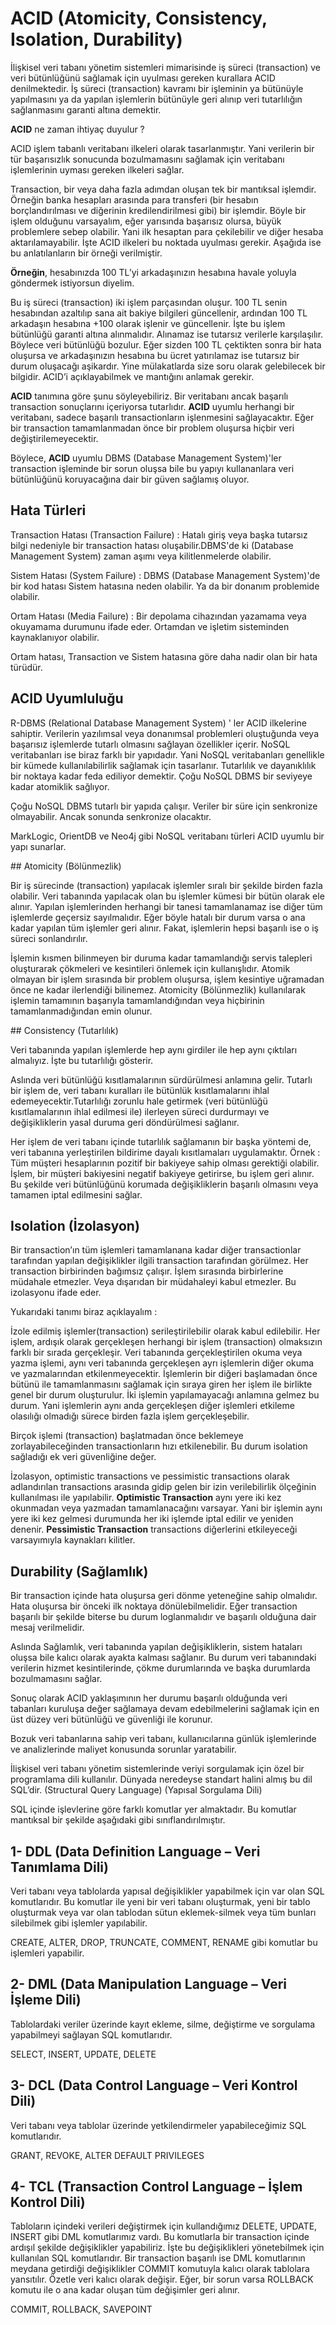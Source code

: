 # ACID (Atomicity, Consistency, Isolation, Durability)

İlişkisel veri tabanı yönetim sistemleri mimarisinde iş süreci (transaction) ve veri bütünlüğünü sağlamak için uyulması gereken kurallara ACID denilmektedir. İş süreci (transaction) kavramı bir işleminin ya bütünüyle yapılmasını ya da yapılan işlemlerin bütünüyle geri alınıp veri tutarlılığın sağlanmasını garanti altına demektir.

**ACID** ne zaman ihtiyaç duyulur ?

ACID işlem tabanlı veritabanı ilkeleri olarak tasarlanmıştır. Yani verilerin bir tür başarısızlık sonucunda bozulmamasını sağlamak için veritabanı işlemlerinin uyması gereken ilkeleri sağlar. 

Transaction, bir veya daha fazla adımdan oluşan tek bir mantıksal işlemdir. Örneğin banka hesapları arasında para transferi (bir hesabın borçlandırılması ve diğerinin kredilendirilmesi gibi) bir işlemdir. Böyle bir işlem olduğunu varsayalım, eğer yarısında başarısız olursa, büyük problemlere sebep olabilir. Yani ilk hesaptan para çekilebilir ve diğer hesaba aktarılamayabilir. İşte ACID ilkeleri bu noktada uyulması gerekir. Aşağıda ise bu anlatılanların bir örneği verilmiştir.

**Örneğin**, hesabınızda 100 TL’yi arkadaşınızın hesabına havale yoluyla göndermek istiyorsun diyelim. 

Bu iş süreci (transaction) iki işlem parçasından oluşur. 100 TL senin hesabından azaltılıp sana ait bakiye bilgileri güncellenir, ardından 100 TL arkadaşın hesabına +100 olarak işlenir ve güncellenir. İşte bu işlem bütünlüğü garanti altına alınmalıdır. Alınamaz ise tutarsız verilerle karşılaşılır. Böylece veri bütünlüğü bozulur. Eğer sizden 100 TL çektikten sonra bir hata oluşursa ve arkadaşınızın hesabına bu ücret yatırılamaz ise tutarsız bir durum oluşacağı aşikardır. Yine mülakatlarda size soru olarak gelebilecek bir bilgidir. ACID’i açıklayabilmek ve mantığını anlamak gerekir.

**ACID** tanımına göre şunu söyleyebiliriz. Bir veritabanı ancak başarılı transaction sonuçlarını içeriyorsa tutarlıdır. **ACID** uyumlu herhangi bir veritabanı, sadece başarılı transactionların işlenmesini sağlayacaktır. Eğer bir transaction tamamlanmadan önce bir problem oluşursa hiçbir veri değiştirilemeyecektir.

Böylece, **ACID** uyumlu DBMS (Database Management System)'ler transaction işleminde bir sorun oluşsa bile bu yapıyı kullananlara veri bütünlüğünü koruyacağına dair bir güven sağlamış oluyor.

## Hata Türleri

Transaction Hatası (Transaction Failure) : Hatalı giriş veya başka tutarsız bilgi nedeniyle bir transaction hatası oluşabilir.DBMS'de ki (Database Management System) zaman aşımı veya kilitlenmelerde olabilir.

Sistem Hatası (System Failure) : DBMS (Database Management System)'de bir kod hatası Sistem hatasına neden olabilir. Ya da bir donanım problemide olabilir.

Ortam Hatası (Media Failure) : Bir depolama cihazından yazamama veya okuyamama durumunu ifade eder. Ortamdan ve işletim sisteminden kaynaklanıyor olabilir. 

Ortam hatası, Transaction ve Sistem hatasına göre daha nadir olan bir hata türüdür.

## ACID Uyumluluğu

R-DBMS (Relational Database Management System) ' ler ACID ilkelerine sahiptir. Verilerin yazılımsal veya donanımsal problemleri oluştuğunda veya başarısız işlemlerde tutarlı olmasını sağlayan özellikler içerir. NoSQL veritabanları ise biraz farklı bir yapıdadır. Yani NoSQL veritabanları genellikle bir kümede kullanılabilirlik sağlamak için tasarlanır. Tutarlılık ve dayanıklılık bir noktaya kadar feda ediliyor demektir. Çoğu NoSQL DBMS bir seviyeye kadar atomiklik sağlıyor.

Çoğu NoSQL DBMS tutarlı bir yapıda çalışır. Veriler bir süre için senkronize olmayabilir. Ancak sonunda senkronize olacaktır.

MarkLogic, OrientDB ve Neo4j gibi NoSQL veritabanı türleri ACID uyumlu bir yapı sunarlar. 

## Atomicity (Bölünmezlik)

Bir iş sürecinde (transaction) yapılacak işlemler sıralı bir şekilde birden fazla olabilir. Veri tabanında yapılacak olan bu işlemler kümesi bir bütün olarak ele alınır. Yapılan işlemlerinden herhangi bir tanesi tamamlanamaz ise diğer tüm işlemlerde geçersiz sayılmalıdır. Eğer böyle hatalı bir durum varsa o ana kadar yapılan tüm işlemler geri alınır. Fakat, işlemlerin hepsi başarılı ise o iş süreci sonlandırılır.

İşlemin kısmen bilinmeyen bir duruma kadar tamamlandığı servis talepleri oluşturarak çökmeleri ve kesintileri önlemek için kullanışlıdır. Atomik olmayan bir işlem sırasında bir problem oluşursa, işlem kesintiye uğramadan önce ne kadar ilerlendiği bilinemez. Atomicity (Bölünmezlik) kullanılarak işlemin tamamının başarıyla tamamlandığından veya hiçbirinin tamamlanmadığından emin olunur.

## Consistency (Tutarlılık)

Veri tabanında yapılan işlemlerde hep aynı girdiler ile hep aynı çıktıları almalıyız. İşte bu tutarlılığı gösterir. 

Aslında veri bütünlüğü kısıtlamalarının sürdürülmesi anlamına gelir. Tutarlı bir işlem de, veri tabanı kuralları ile bütünlük kısıtlamalarını ihlal edemeyecektir.Tutarlılığı zorunlu hale getirmek (veri bütünlüğü kısıtlamalarının ihlal edilmesi ile) ilerleyen süreci durdurmayı ve değişikliklerin yasal duruma geri döndürülmesi sağlanır.

Her işlem de veri tabanı içinde tutarlılık sağlamanın bir başka yöntemi de, veri tabanına yerleştirilen bildirime dayalı kısıtlamaları uygulamaktır. Örnek : Tüm müşteri hesaplarının pozitif bir bakiyeye sahip olması gerektiği olabilir. İşlem, bir müşteri bakiyesini negatif bakiyeye getirirse, bu işlem geri alınır. Bu şekilde veri bütünlüğünü korumada  değişikliklerin başarılı olmasını veya tamamen iptal edilmesini sağlar.

## Isolation (İzolasyon)

Bir transaction’ın tüm işlemleri tamamlanana kadar diğer transactionlar tarafından yapılan değişiklikler ilgili transaction tarafından görülmez. Her transaction birbirinden bağımsız çalışır. İşlem sırasında birbirlerine müdahale etmezler. Veya dışarıdan bir müdahaleyi kabul etmezler. Bu izolasyonu ifade eder.

Yukarıdaki tanımı biraz açıklayalım :

İzole edilmiş işlemler(transaction) serileştirilebilir olarak kabul edilebilir. Her işlem, ardışık olarak gerçekleşen herhangi bir işlem (transaction) olmaksızın farklı bir sırada gerçekleşir. Veri tabanında gerçekleştirilen okuma veya yazma işlemi, aynı veri tabanında gerçekleşen ayrı işlemlerin diğer okuma ve yazmalarından etkilenmeyecektir. İşlemlerin bir diğeri başlamadan önce bütünü ile tamamlanmasını sağlamak için sıraya giren her işlem ile birlikte genel bir durum oluşturulur. İki işlemin yapılamayacağı anlamına gelmez bu durum. Yani işlemlerin aynı anda gerçekleşen diğer işlemleri etkileme olasılığı olmadığı sürece birden fazla işlem gerçekleşebilir.

Birçok işlemi (transaction) başlatmadan önce beklemeye zorlayabileceğinden transactionların hızı etkilenebilir. Bu durum isolation sağladığı ek veri güvenliğine değer.

İzolasyon, optimistic transactions ve pessimistic transactions olarak adlandırılan transactions arasında gidip gelen bir izin verilebilirlik ölçeğinin kullanılması ile yapılabilir. **Optimistic Transaction** aynı yere iki kez okunmadan veya yazmadan tamamlanacağını varsayar. Yani bir işlemin aynı yere iki kez gelmesi durumunda her iki işlemde iptal edilir ve yeniden denenir. **Pessimistic Transaction** transactions diğerlerini etkileyeceği varsayımıyla kaynakları kilitler. 

## Durability (Sağlamlık)

Bir transaction içinde hata oluşursa geri dönme yeteneğine sahip olmalıdır. Hata oluşursa bir önceki ilk noktaya dönülebilmelidir. Eğer transaction başarılı bir şekilde biterse bu durum loglanmalıdır ve başarılı olduğuna dair mesaj verilmelidir.

Aslında Sağlamlık, veri tabanında yapılan değişikliklerin, sistem hataları oluşsa bile kalıcı olarak ayakta kalması sağlanır. Bu durum veri tabanındaki  verilerin hizmet kesintilerinde, çökme durumlarında ve başka durumlarda bozulmamasını sağlar.



Sonuç olarak ACID yaklaşımının her durumu başarılı olduğunda veri tabanları kuruluşa değer sağlamaya devam edebilmelerini sağlamak için en üst düzey veri bütünlüğü ve güvenliği ile korunur.

Bozuk veri tabanlarına sahip veri tabanı, kullanıcılarına günlük işlemlerinde ve analizlerinde maliyet konusunda sorunlar yaratabilir.

İlişkisel veri tabanı yönetim sistemlerinde veriyi sorgulamak için özel bir programlama dili kullanılır. Dünyada neredeyse standart halini almış bu dil SQL’dir. (Structural Query Language) (Yapısal Sorgulama Dili)



SQL içinde işlevlerine göre farklı komutlar yer almaktadır. Bu komutlar mantıksal bir şekilde aşağıdaki gibi sınıflandırılmıştır.

## 1- DDL (Data Definition Language – Veri Tanımlama Dili) 

Veri tabanı veya tablolarda yapısal değişiklikler yapabilmek için var olan SQL komutlarıdır. Bu komutlar ile yeni bir veri tabanı oluşturmak, yeni bir tablo oluşturmak veya var olan tablodan sütun eklemek-silmek veya tüm bunları silebilmek gibi işlemler yapılabilir.

 CREATE, ALTER, DROP, TRUNCATE, COMMENT, RENAME gibi komutlar bu işlemleri yapabilir.



## 2-   DML (Data Manipulation Language – Veri İşleme Dili)

Tablolardaki veriler üzerinde kayıt ekleme, silme, değiştirme ve sorgulama yapabilmeyi sağlayan SQL komutlarıdır.

SELECT, INSERT, UPDATE, DELETE



## 3-   DCL (Data Control Language – Veri Kontrol Dili)

Veri tabanı veya tablolar üzerinde yetkilendirmeler yapabileceğimiz SQL komutlarıdır.

 GRANT, REVOKE, ALTER DEFAULT PRIVILEGES



## 4-   TCL (Transaction Control Language – İşlem Kontrol Dili) 

Tabloların içindeki verileri değiştirmek için kullandığımız DELETE, UPDATE, INSERT gibi DML komutlarımız vardı. Bu komutlarla bir transaction içinde ardışıl şekilde değişiklikler yapabiliriz. İşte bu değişiklikleri yönetebilmek için kullanılan SQL komutlarıdır. Bir transaction başarılı ise DML komutlarının meydana getirdiği değişiklikler COMMIT komutuyla kalıcı olarak tablolara yansıtılır. Özetle veri kalıcı olarak değişir. Eğer, bir sorun varsa ROLLBACK komutu ile o ana kadar oluşan tüm değişimler geri alınır.

COMMIT, ROLLBACK, SAVEPOINT

